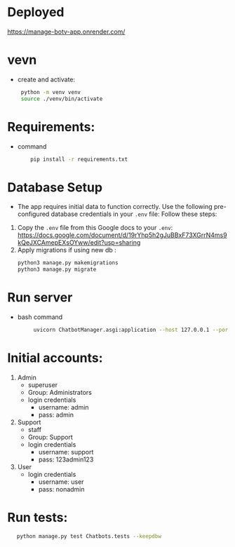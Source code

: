 
# Deployed
   https://manage-botv-app.onrender.com/
# vevn
- create and activate:
     ```bash
      python -m venv venv
      source ./venv/bin/activate 
# Requirements: 
- command
    ```bash
        pip install -r requirements.txt

# Database Setup

- The app requires initial data to function correctly. Use the following pre-configured database credentials in your `.env` file:
Follow these steps:
1. Copy the `.env` file from this Google docs to your `.env`:
   https://docs.google.com/document/d/19rYhp5h2gJuBBxF73XGrrN4ms9kQeJXCAmepEXsOYww/edit?usp=sharing
2. Apply migrations if using new db :
   ```bash
   python3 manage.py makemigrations
   python3 manage.py migrate
# Run server
- bash command
   ```bash
        uvicorn ChatbotManager.asgi:application --host 127.0.0.1 --port 8080 --reload
# Initial accounts:
1. Admin 
    - superuser
    - Group: Administrators
    - login credentials
      - username: admin
      - pass: admin
2. Support
   - staff
    - Group: Support
    - login credentials
      - username: support
      - pass: 123admin123
3. User
   - login credentials
     - username: user
     - pass: nonadmin

# Run tests: 
  ```bash
     python manage.py test Chatbots.tests --keepdbw